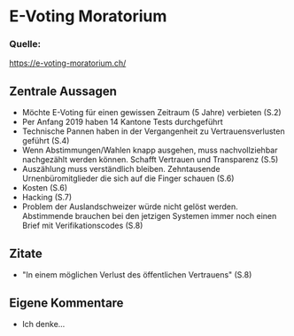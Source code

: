 # E-Voting Moratorium

### Quelle:
https://e-voting-moratorium.ch/

## Zentrale Aussagen
- Möchte E-Voting für einen gewissen Zeitraum (5 Jahre) verbieten (S.2)
- Per Anfang 2019 haben 14 Kantone Tests durchgeführt
- Technische Pannen haben in der Vergangenheit zu Vertrauensverlusten geführt (S.4)
- Wenn Abstimmungen/Wahlen knapp ausgehen, muss nachvollziehbar nachgezählt werden können. Schafft Vertrauen und Transparenz (S.5)
- Auszählung muss verständlich bleiben. Zehntausende Urnenbüromitglieder die sich auf die Finger schauen (S.6)
- Kosten (S.6)
- Hacking (S.7)
- Problem der Auslandschweizer würde nicht gelöst werden. Abstimmende brauchen bei den jetzigen Systemen immer noch einen Brief mit Verifikationscodes (S.8)

## Zitate
- "In einem möglichen Verlust des öffentlichen Vertrauens" (S.8)

## Eigene Kommentare
- Ich denke...